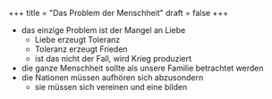 +++
title = "Das Problem der Menschheit"
draft = false
+++

-   das einzige Problem ist der Mangel an Liebe
    -   Liebe erzeugt Toleranz
    -   Toleranz erzeugt Frieden
    -   ist das nicht der Fall, wird Krieg produziert
-   die ganze Menschheit sollte als unsere Familie betrachtet werden
-   die Nationen müssen aufhören sich abzusondern
    -   sie müssen sich vereinen und eine bilden
